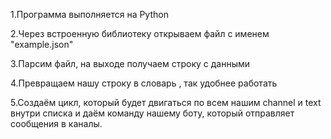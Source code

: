 1.Программа выполняется на Python

2.Через встроенную библиотеку открываем файл с именем "example.json"

3.Парсим файл, на выходе получаем строку с данными

4.Превращаем нашу строку в словарь , так удобнее работать

5.Создаём цикл, который будет двигаться по всем нашим channel и text внутри списка и даём команду нашему боту, который отправляет сообщения в каналы.
